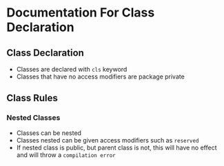 # Documentation For Class Declaration

## Class Declaration 

- Classes are declared with `cls` keyword
- Classes that have no access modifiers are package private

## Class Rules

### Nested Classes

- Classes can be nested
- Classes nested can be given access modifiers such as `reserved`
- If nested class is public, but parent class is not, this will have no effect and will throw a `compilation error`
